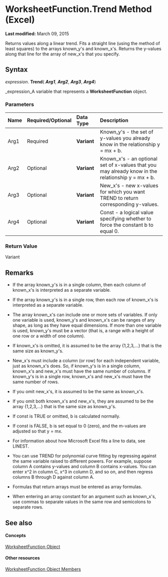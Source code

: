 
# WorksheetFunction.Trend Method (Excel)

 **Last modified:** March 09, 2015

Returns values along a linear trend. Fits a straight line (using the method of least squares) to the arrays known_y's and known_x's. Returns the y-values along that line for the array of new_x's that you specify.

## Syntax

 _expression_. **Trend**( **_Arg1_**,  **_Arg2_**,  **_Arg3_**,  **_Arg4_**)

 _expression_A variable that represents a  **WorksheetFunction** object.


### Parameters



|**Name**|**Required/Optional**|**Data Type**|**Description**|
|:-----|:-----|:-----|:-----|
|Arg1|Required| **Variant**|Known_y's - the set of y-values you already know in the relationship y = mx + b.|
|Arg2|Optional| **Variant**|Known_x's - an optional set of x-values that you may already know in the relationship y = mx + b.|
|Arg3|Optional| **Variant**|New_x's - new x-values for which you want TREND to return corresponding y-values.|
|Arg4|Optional| **Variant**|Const - a logical value specifying whether to force the constant b to equal 0.|

### Return Value

Variant


## Remarks




- If the array known_y's is in a single column, then each column of known_x's is interpreted as a separate variable.
    
- If the array known_y's is in a single row, then each row of known_x's is interpreted as a separate variable.
    

- The array known_x's can include one or more sets of variables. If only one variable is used, known_y's and known_x's can be ranges of any shape, as long as they have equal dimensions. If more than one variable is used, known_y's must be a vector (that is, a range with a height of one row or a width of one column).
    
- If known_x's is omitted, it is assumed to be the array {1,2,3,...} that is the same size as known_y's.
    

- New_x's must include a column (or row) for each independent variable, just as known_x's does. So, if known_y's is in a single column, known_x's and new_x's must have the same number of columns. If known_y's is in a single row, known_x's and new_x's must have the same number of rows.
    
- If you omit new_x's, it is assumed to be the same as known_x's.
    
- If you omit both known_x's and new_x's, they are assumed to be the array {1,2,3,...} that is the same size as known_y's.
    

- If const is TRUE or omitted, b is calculated normally.
    
- If const is FALSE, b is set equal to 0 (zero), and the m-values are adjusted so that y = mx.
    

- For information about how Microsoft Excel fits a line to data, see LINEST.
    
- You can use TREND for polynomial curve fitting by regressing against the same variable raised to different powers. For example, suppose column A contains y-values and column B contains x-values. You can enter x^2 in column C, x^3 in column D, and so on, and then regress columns B through D against column A.
    
- Formulas that return arrays must be entered as array formulas.
    
- When entering an array constant for an argument such as known_x's, use commas to separate values in the same row and semicolons to separate rows.
    

## See also


#### Concepts


 [WorksheetFunction Object](7b1d5639-363d-632c-2cf0-2232562646b6.md)
#### Other resources


 [WorksheetFunction Object Members](6811ca87-4b53-0bff-88c9-30bf7497879a.md)
